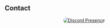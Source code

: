 <h2>Contact</h2>

<div align="center">
  <a href="https://discord.com/users/215436239376089089" target="_blank">
    <img src="https://lanyard.cnrad.dev/api/215436239376089089?theme=dark&showDisplayName=true&idleMessage=AFK&busyMessage=Busy..." alt="Discord Presence" style="border-radius: 10px;">
  </a>
</div>
